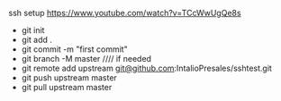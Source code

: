 ssh setup
https://www.youtube.com/watch?v=TCcWwUgQe8s

- git init
- git add .
- git commit -m "first commit" 
- git branch -M master //// if needed
- git remote add upstream git@github.com:IntalioPresales/sshtest.git
- git push upstream master
- git pull upstream master
